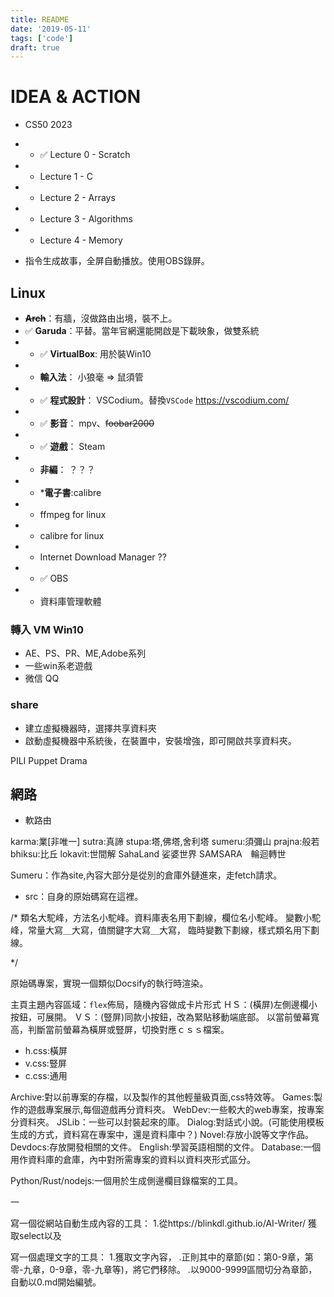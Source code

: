 ```yaml
---
title: README
date: '2019-05-11'
tags: ['code']
draft: true
---
```


# IDEA & ACTION

- CS50 2023
- - ✅ Lecture 0 - Scratch
- - Lecture 1 - C
- - Lecture 2 - Arrays
- - Lecture 3 - Algorithms
- - Lecture 4 - Memory


- 指令生成故事，全屏自動播放。使用OBS錄屏。


## Linux
- ~~**Arch**~~：有牆，沒做路由出境，裝不上。
- ✅ **Garuda**：平替。當年官網還能開啟是下載映象，做雙系統
- - ✅ **VirtualBox**: 用於裝Win10
- - **輸入法**： 小狼毫 => 鼠須管
- - ✅ **程式設計**： VSCodium。替換`VSCode` https://vscodium.com/
- - ✅ **影音**： mpv、~~foobar2000~~
- - ✅ **遊戲**： Steam
- - **非編**： ？？？
- - ***電子書**:calibre 
- - ffmpeg for linux
- - calibre for linux
- - Internet Download Manager ??
- - ✅ OBS
- - 資料庫管理軟體

### 轉入 VM Win10
- AE、PS、PR、ME,Adobe系列
- 一些win系老遊戲
- 微信 QQ

### share 
- 建立虛擬機器時，選擇共享資料夾
- 啟動虛擬機器中系統後，在裝置中，安裝增強，即可開啟共享資料夾。


PILI Puppet Drama


## 網路

- 軟路由



karma:業[非唯一]
sutra:真諦
stupa:塔,佛塔,舍利塔
sumeru:須彌山
prajna:般若
bhiksu:比丘
lokavit:世間解
SahaLand 娑婆世界
SAMSARA　輪迴轉世

Sumeru：作為site,內容大部分是從別的倉庫外鏈進來，走fetch請求。
- src：自身的原始碼寫在這裡。


/*
類名大駝峰，方法名小駝峰。資料庫表名用下劃線，欄位名小駝峰。
變數小駝峰，常量大寫＿大寫，值關鍵字大寫＿大寫，
臨時變數下劃線，樣式類名用下劃線。

*/

原始碼專案，實現一個類似Docsify的執行時渲染。

主頁主題內容區域：`flex`佈局，隨機內容做成卡片形式
ＨＳ：(橫屏)左側邊欄小按鈕，可展開。
ＶＳ：(豎屏)同款小按鈕，改為緊貼移動端底部。
以當前螢幕寬高，判斷當前螢幕為橫屏或豎屏，切換對應ｃｓｓ檔案。
- h.css:橫屏
- v.css:豎屏
- c.css:通用

Archive:對以前專案的存檔，以及製作的其他輕量級頁面,css特效等。
Games:製作的遊戲專案展示,每個遊戲再分資料夾。 
WebDev:一些較大的web專案，按專案分資料夾。
JSLib：一些可以封裝起來的庫。
Dialog:對話式小說。(可能使用模板生成的方式，資料寫在專案中，還是資料庫中？)
Novel:存放小說等文字作品。
Devdocs:存放開發相關的文件。
English:學習英語相關的文件。
Database:一個用作資料庫的倉庫，內中對所需專案的資料以資料夾形式區分。




Python/Rust/nodejs:一個用於生成側邊欄目錄檔案的工具。



一


寫一個從網站自動生成內容的工具：
1.從https://blinkdl.github.io/AI-Writer/ 獲取select以及

寫一個處理文字的工具：
1.獲取文字內容，
.正則其中的章節(如：第0-9章，第零-九章，0-9章，零-九章等)，將它們移除。
.以9000-9999區間切分為章節，自動以0.md開始編號。


<!-- 
實現思路
一個構建html的頁面。
透過字串拼接出構建後的完整的 html 檔案
使用 Blob 構造出一個 Blob 檔案物件
使用 window.URL.createObjectURL 將檔案物件解析成 url
將 url 放入 <a> 使用 a 標籤的 download 屬性下載
使用 window.URL.revokeObjectURL(url) 釋放 url

程式碼實現
export2Excel() {
    // 生成html字串
    const html = gethtml("前端小蝸");
    // 建立一個a標籤
    var a = document.createElement("a");
    // 建立一個包含blob物件的url
    var url = window.URL.createObjectURL(
        new Blob([html], {
            type: "",
        })
    );
    a.href = url;
    a.download = "file.html";
    a.click();
    window.URL.revokeObjectURL(url);
}

export const gethtml = (title) => {
  let html = `<!DOCTYPE html>
  <html lang="en">
    ...${title}
  </html>
  `;
  return html;
};

 -->
